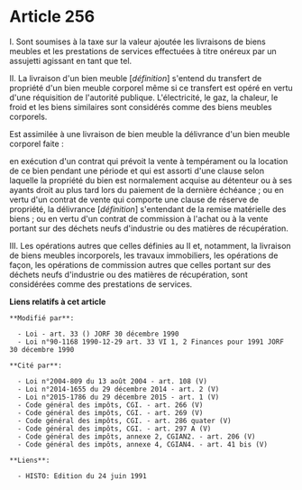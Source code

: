 # Article 256

I. Sont soumises à la taxe sur la valeur ajoutée les livraisons de biens meubles et les prestations de services effectuées à
titre onéreux par un assujetti agissant en tant que tel.

II. La livraison d'un bien meuble [*définition*] s'entend du transfert de propriété d'un bien meuble corporel même si ce
transfert est opéré en vertu d'une réquisition de l'autorité publique. L'électricité, le gaz, la chaleur, le froid et les
biens similaires sont considérés comme des biens meubles corporels.

Est assimilée à une livraison de bien meuble la délivrance d'un bien meuble corporel faite :

en exécution d'un contrat qui prévoit la vente à tempérament ou la location de ce bien pendant une période et qui est assorti
d'une clause selon laquelle la propriété du bien est normalement acquise au détenteur ou à ses ayants droit au plus tard lors
du paiement de la dernière échéance ;    ou en vertu d'un contrat de vente qui comporte une clause de réserve de propriété,
la délivrance [*définition*] s'entendant de la remise matérielle des biens ;    ou en vertu d'un contrat de commission à
l'achat ou à la vente portant sur des déchets neufs d'industrie ou des matières de récupération.

III. Les opérations autres que celles définies au II et, notamment, la livraison de biens meubles incorporels, les travaux
immobiliers, les opérations de façon, les opérations de commission autres que celles portant sur des déchets neufs
d'industrie ou des matières de récupération, sont considérées comme des prestations de services.

**Liens relatifs à cet article**

	**Modifié par**:

	  - Loi - art. 33 () JORF 30 décembre 1990
	  - Loi n°90-1168 1990-12-29 art. 33 VI 1, 2 Finances pour 1991 JORF 30 décembre 1990

	**Cité par**:

	  - Loi n°2004-809 du 13 août 2004 - art. 108 (V)
	  - Loi n°2014-1655 du 29 décembre 2014 - art. 2 (V)
	  - Loi n°2015-1786 du 29 décembre 2015 - art. 1 (V)
	  - Code général des impôts, CGI. - art. 266 (V)
	  - Code général des impôts, CGI. - art. 269 (V)
	  - Code général des impôts, CGI. - art. 286 quater (V)
	  - Code général des impôts, CGI. - art. 297 A (V)
	  - Code général des impôts, annexe 2, CGIAN2. - art. 206 (V)
	  - Code général des impôts, annexe 4, CGIAN4. - art. 41 bis (V)

	**Liens**:

	  - HISTO: Edition du 24 juin 1991
